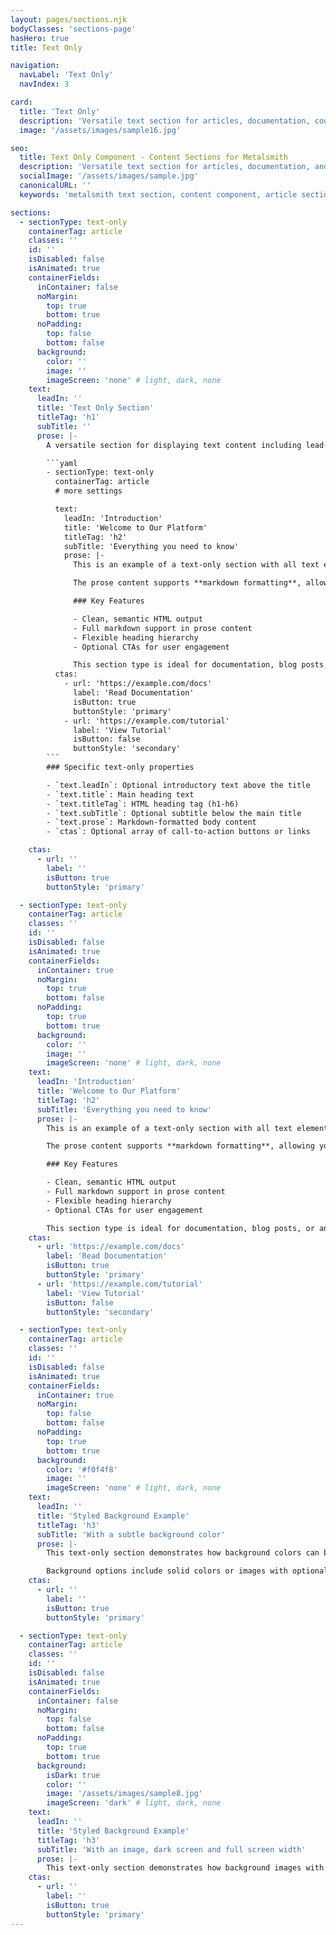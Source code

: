 ```yaml
---
layout: pages/sections.njk
bodyClasses: 'sections-page'
hasHero: true
title: Text Only

navigation:
  navLabel: 'Text Only'
  navIndex: 3

card:
  title: 'Text Only'
  description: 'Versatile text section for articles, documentation, code snippets, and content-heavy layouts. '
  image: '/assets/images/sample16.jpg'

seo:
  title: Text Only Component - Content Sections for Metalsmith
  description: 'Versatile text section for articles, documentation, and content-heavy layouts. Supports markdown, headings, CTAs, and background styling for Metalsmith static sites.'
  socialImage: '/assets/images/sample.jpg'
  canonicalURL: ''
  keywords: 'metalsmith text section, content component, article section, markdown content, text-only layout, documentation component, prose section'

sections:
  - sectionType: text-only
    containerTag: article
    classes: ''
    id: ''
    isDisabled: false
    isAnimated: true
    containerFields:
      inContainer: false
      noMargin:
        top: true
        bottom: true
      noPadding:
        top: false
        bottom: false
      background:
        color: ''
        image: ''
        imageScreen: 'none' # light, dark, none
    text:
      leadIn: ''
      title: 'Text Only Section'
      titleTag: 'h1'
      subTitle: ''
      prose: |-
        A versatile section for displaying text content including lead-in text, titles, subtitles, and prose. Perfect for article content, documentation, or any text-focused layouts. Text sections can include background colors or images for visual variety.

        ```yaml
        - sectionType: text-only
          containerTag: article
          # more settings

          text:
            leadIn: 'Introduction'
            title: 'Welcome to Our Platform'
            titleTag: 'h2'
            subTitle: 'Everything you need to know'
            prose: |-
              This is an example of a text-only section with all text elements populated. Notice how the lead-in text appears above the title, providing context for what follows.

              The prose content supports **markdown formatting**, allowing you to create *emphasized text*, [hyperlinks](https://example.com), and structured content with ease.

              ### Key Features

              - Clean, semantic HTML output
              - Full markdown support in prose content
              - Flexible heading hierarchy
              - Optional CTAs for user engagement

              This section type is ideal for documentation, blog posts, or any content-heavy pages where text is the primary focus.
          ctas:
            - url: 'https://example.com/docs'
              label: 'Read Documentation'
              isButton: true
              buttonStyle: 'primary'
            - url: 'https://example.com/tutorial'
              label: 'View Tutorial'
              isButton: false
              buttonStyle: 'secondary'
        ```
        ### Specific text-only properties

        - `text.leadIn`: Optional introductory text above the title
        - `text.title`: Main heading text
        - `text.titleTag`: HTML heading tag (h1-h6)
        - `text.subTitle`: Optional subtitle below the main title
        - `text.prose`: Markdown-formatted body content
        - `ctas`: Optional array of call-to-action buttons or links

    ctas:
      - url: ''
        label: ''
        isButton: true
        buttonStyle: 'primary'

  - sectionType: text-only
    containerTag: article
    classes: ''
    id: ''
    isDisabled: false
    isAnimated: true
    containerFields:
      inContainer: true
      noMargin:
        top: true
        bottom: false
      noPadding:
        top: true
        bottom: true
      background:
        color: ''
        image: ''
        imageScreen: 'none' # light, dark, none
    text:
      leadIn: 'Introduction'
      title: 'Welcome to Our Platform'
      titleTag: 'h2'
      subTitle: 'Everything you need to know'
      prose: |-
        This is an example of a text-only section with all text elements populated. Notice how the lead-in text appears above the title, providing context for what follows.

        The prose content supports **markdown formatting**, allowing you to create *emphasized text*, [hyperlinks](https://example.com), and structured content with ease.

        ### Key Features

        - Clean, semantic HTML output
        - Full markdown support in prose content
        - Flexible heading hierarchy
        - Optional CTAs for user engagement

        This section type is ideal for documentation, blog posts, or any content-heavy pages where text is the primary focus.
    ctas:
      - url: 'https://example.com/docs'
        label: 'Read Documentation'
        isButton: true
        buttonStyle: 'primary'
      - url: 'https://example.com/tutorial'
        label: 'View Tutorial'
        isButton: false
        buttonStyle: 'secondary'

  - sectionType: text-only
    containerTag: article
    classes: ''
    id: ''
    isDisabled: false
    isAnimated: true
    containerFields:
      inContainer: true
      noMargin:
        top: false
        bottom: false
      noPadding:
        top: true
        bottom: true
      background:
        color: '#f0f4f8'
        image: ''
        imageScreen: 'none' # light, dark, none
    text:
      leadIn: ''
      title: 'Styled Background Example'
      titleTag: 'h3'
      subTitle: 'With a subtle background color'
      prose: |-
        This text-only section demonstrates how background colors can be used to create visual separation between content blocks. The light gray background helps this section stand out from the surrounding content.

        Background options include solid colors or images with optional screening effects for better text readability.
    ctas:
      - url: ''
        label: ''
        isButton: true
        buttonStyle: 'primary'

  - sectionType: text-only
    containerTag: article
    classes: ''
    id: ''
    isDisabled: false
    isAnimated: true
    containerFields:
      inContainer: false
      noMargin:
        top: false
        bottom: false
      noPadding:
        top: true
        bottom: true
      background:
        isDark: true
        color: ''
        image: '/assets/images/sample8.jpg'
        imageScreen: 'dark' # light, dark, none
    text:
      leadIn: ''
      title: 'Styled Background Example'
      titleTag: 'h3'
      subTitle: 'With an image, dark screen and full screen width'
      prose: |-
        This text-only section demonstrates how background images with screens can be used. The screen is used so text above the image has enough contrast to be readable. `containerFields.inContainer: false` will render the background accross the whole screen width.
    ctas:
      - url: ''
        label: ''
        isButton: true
        buttonStyle: 'primary'
---
```


